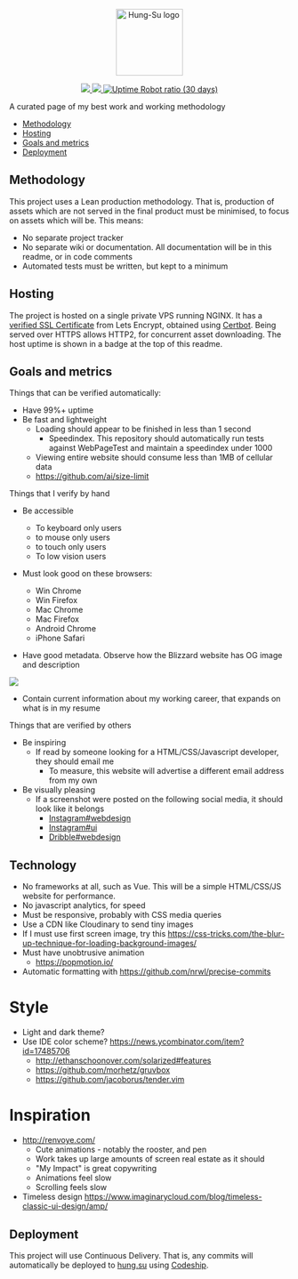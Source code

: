 <p align="center">
    <a href="http://hung.su/">
		<img src="https://raw.githubusercontent.com/hungsu/hung.su-2018/master/images/logo--black.png" alt="Hung-Su logo" title="Hung-Su" height="120" />
	</a>
</p>
<p align="center">
	<a href="https://app.codeship.com/projects/297107">
		<img src="https://app.codeship.com/projects/061b9b00-6499-0136-9075-32f9241b3bc4/status?branch=master">
	</a>
	<a href="https://twitter.com/HungSu">
		<img src="https://img.shields.io/twitter/follow/espadrine.svg?style=social&label=Follow">
	</a>
	<a href="https://app.codeship.com/projects/297107">
		<img alt="Uptime Robot ratio (30 days)" src="https://img.shields.io/uptimerobot/ratio/m780675982-18212a6f5dfd729a0884579a.svg">
	</a>
</p>
A curated page of my best work and working methodology

* [Methodology](#methodology)
* [Hosting](#hosting)
* [Goals and metrics](#Goals-and-metrics)
* [Deployment](#deployment)

## Methodology

This project uses a Lean production methodology. That is, production of assets which are not served in the final product must be minimised, to focus on assets which will be. This means:

* No separate project tracker
* No separate wiki or documentation. All documentation will be in this readme, or in code comments
* Automated tests must be written, but kept to a minimum

## Hosting
The project is hosted on a single private VPS running NGINX. It has a [verified SSL Certificate](https://www.ssllabs.com/ssltest/analyze.html?d=hung.su) from Lets Encrypt, obtained using [Certbot](https://certbot.eff.org/lets-encrypt/ubuntuxenial-nginx). Being served over HTTPS allows HTTP2, for concurrent asset downloading. The host uptime is shown in a badge at the top of this readme.

## Goals and metrics

Things that can be verified automatically:

* Have 99%+ uptime
* Be fast and lightweight
	* Loading should appear to be finished in less than 1 second
		* Speedindex. This repository should automatically run tests against WebPageTest and maintain a speedindex under 1000
	* Viewing entire website should consume less than 1MB of cellular data
	* https://github.com/ai/size-limit
	
Things that I verify by hand

* Be accessible
	* To keyboard only users
	* to mouse only users
	* to touch only users
	* To low vision users

* Must look good on these browsers:
	* Win Chrome
	* Win Firefox
	* Mac Chrome
	* Mac Firefox
	* Android Chrome
	* iPhone Safari
	
* Have good metadata. Observe how the Blizzard website has OG image and description

<img src="http://hung.su/images/inspiration/og-metadata.png" />

* Contain current information about my working career, that expands on what is in my resume

Things that are verified by others

* Be inspiring
	* If read by someone looking for a HTML/CSS/Javascript developer, they should email me
		* To measure, this website will advertise a different email address from my own
* Be visually pleasing
	* If a screenshot were posted on the following social media, it should look like it belongs
		* [Instagram#webdesign](https://www.instagram.com/explore/tags/webdesign/)
		* [Instagram#ui](https://www.instagram.com/explore/tags/ui/)
		* [Dribble#webdesign](https://dribbble.com/shots/popular/web-design)

## Technology

* No frameworks at all, such as Vue. This will be a simple HTML/CSS/JS website for performance.
* No javascript analytics, for speed
* Must be responsive, probably with CSS media queries
* Use a CDN like Cloudinary to send tiny images
* If I must use first screen image, try this https://css-tricks.com/the-blur-up-technique-for-loading-background-images/
* Must have unobtrusive animation
	* https://popmotion.io/
* Automatic formatting with https://github.com/nrwl/precise-commits

# Style
* Light and dark theme?
* Use IDE color scheme? https://news.ycombinator.com/item?id=17485706
	* http://ethanschoonover.com/solarized#features
	* https://github.com/morhetz/gruvbox
	* https://github.com/jacoborus/tender.vim

# Inspiration
* http://renvoye.com/
	+ Cute animations - notably the rooster, and pen
	+ Work takes up large amounts of screen real estate as it should
	+ "My Impact" is great copywriting
	- Animations feel slow
	- Scrolling feels slow
* Timeless design https://www.imaginarycloud.com/blog/timeless-classic-ui-design/amp/


## Deployment
This project will use Continuous Delivery. That is, any commits will automatically be deployed to [hung.su](https://hung.su) using [Codeship](https://app.codeship.com/hungsu). 

